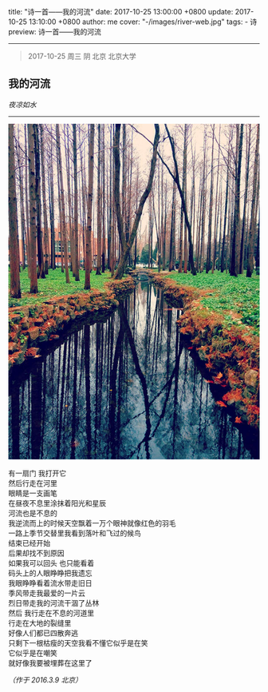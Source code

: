 title: "诗一首——我的河流"
date: 2017-10-25 13:00:00 +0800
update: 2017-10-25 13:10:00 +0800
author: me
cover: "-/images/river-web.jpg"
tags:
    - 诗
preview: 诗一首——我的河流

---

> 2017-10-25 周三 阴 北京 北京大学

## 我的河流 ##
*夜凉如水*

----------
![by 夜凉如水](./images/river-web.jpg)

有一扇门 我打开它<br>
然后行走在河里<br>
眼睛是一支画笔<br>
在昼夜不息里涂抹着阳光和星辰<br>
河流也是不息的<br>
我逆流而上的时候天空飘着一万个眼神就像红色的羽毛<br>
一路上季节交替里我看到落叶和飞过的候鸟<br>
结束已经开始<br>
后果却找不到原因<br>
如果我可以回头 也只能看着<br>
码头上的人眼睁睁把我遗忘<br>
我眼睁睁看着流水带走旧日<br>
季风带走我最爱的一片云<br>
烈日带走我的河流干涸了丛林<br>
然后 我行走在不息的河道里<br>
行走在大地的裂缝里<br>
好像人们都已四散奔逃<br>
只剩下一根枯瘦的天空我看不懂它似乎是在笑<br>
它似乎是在嘲笑<br>
就好像我要被埋葬在这里了<br>

*（作于 2016.3.9 北京）*